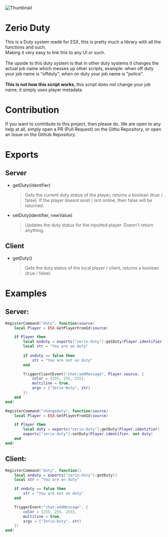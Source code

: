 ![Thumbnail](https://user-images.githubusercontent.com/54480523/200033540-4105e4e7-f6a7-45b7-b084-47ab8a53b21e.png)

# Zerio Duty
This is a Duty system made for ESX, this is pretty much a library with all the functions and such.<br>
Making it very easy to link this to any UI or such.
<br><br>
The upside to this duty system is that in other duty systems it changes the actual job name which messes up other scripts, example: when off duty your job name is "offduty", when on duty your job name is "police".
<br><br>
**This is not how this script works**, this script does not change your job name, it simply uses player metadata.

# Contribution
If you want to contribute to this project, then please do. We are open to any help at all, simply open a PR (Pull Request) on the Githu Repository, or open an Issue on the Github Repository.

# Exports

## Server

- getDuty(identifier<string>)
	> Gets the current duty status of the player, returns a boolean (true / false). 
	> If the player doesnt exist / isnt online, then false will be returned.
- setDuty(identifier<string>, newValue<boolean>)
	> Updates the duty status for the inputted player. Doesn't return anything.

## Client

- getDuty()
	> Gets the duty status of the local player / client, returns a boolean (true / false)

# Examples

## Server:
```lua
RegisterCommand("duty", function(source)
	local Player = ESX.GetPlayerFromId(source)

	if Player then
		local onduty = exports["zerio-duty"]:getDuty(Player.identifier)
		local str = "You are on duty"
		
		if onduty == false then
			str = "You are not on duty"
		end

		TriggerClientEvent("chat:addMessage", Player.source, {
			color = {255, 255, 255},
			multiline = true,
			args = {"Zerio-Duty", str}
		})
	end
end)
```

```lua
RegisterCommand("changeduty", function(source)
	local Player = ESX.GetPlayerFromId(source)

	if Player then
		local duty = exports["zerio-duty"]:getDuty(Player.identifier)
		exports["zerio-duty"]:setDuty(Player.identifier, not duty)
	end
end)
```

## Client:
```lua
RegisterCommand("duty", function()
	local onduty = exports["zerio-duty"]:getDuty()
	local str = "You are on duty"

	if onduty == false then
		str = "You are not on duty"
	end

	TriggerEvent("chat:addMessage", {
		color = {255, 255, 255},
		multiline = true,
		args = {"Zerio-Duty", str}
	})
end)
```

